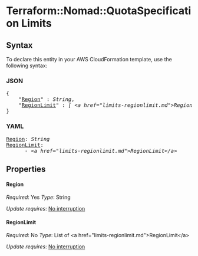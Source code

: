 # Terraform::Nomad::QuotaSpecification Limits

## Syntax

To declare this entity in your AWS CloudFormation template, use the following syntax:

### JSON

<pre>
{
    "<a href="#region" title="Region">Region</a>" : <i>String</i>,
    "<a href="#regionlimit" title="RegionLimit">RegionLimit</a>" : <i>[ &lt;a href=&#34;limits-regionlimit.md&#34;&gt;RegionLimit&lt;/a&gt;, ... ]</i>
}
</pre>

### YAML

<pre>
<a href="#region" title="Region">Region</a>: <i>String</i>
<a href="#regionlimit" title="RegionLimit">RegionLimit</a>: <i>
      - &lt;a href=&#34;limits-regionlimit.md&#34;&gt;RegionLimit&lt;/a&gt;</i>
</pre>

## Properties

#### Region

_Required_: Yes
_Type_: String

_Update requires_: [No interruption](https://docs.aws.amazon.com/AWSCloudFormation/latest/UserGuide/using-cfn-updating-stacks-update-behaviors.html#update-no-interrupt)

#### RegionLimit

_Required_: No
_Type_: List of &lt;a href=&#34;limits-regionlimit.md&#34;&gt;RegionLimit&lt;/a&gt;

_Update requires_: [No interruption](https://docs.aws.amazon.com/AWSCloudFormation/latest/UserGuide/using-cfn-updating-stacks-update-behaviors.html#update-no-interrupt)

